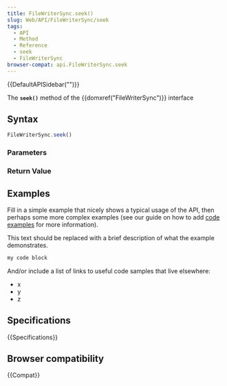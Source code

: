 ```yaml
---
title: FileWriterSync.seek()
slug: Web/API/FileWriterSync/seek
tags:
  - API
  - Method
  - Reference
  - seek
  - FileWriterSync
browser-compat: api.FileWriterSync.seek
---
```

{{DefaultAPISidebar("")}}

The **`seek()`** method of the {{domxref("FileWriterSync")}} interface 

## Syntax

```js
FileWriterSync.seek()
```

### Parameters



### Return Value



## Examples

Fill in a simple example that nicely shows a typical usage of the API, then perhaps some more complex examples (see our guide on how to add [code examples](/en-US/docs/MDN/Contribute/Structures/Code_examples) for more information).

This text should be replaced with a brief description of what the example demonstrates.

```js
my code block
```

And/or include a list of links to useful code samples that live elsewhere:

*   x
*   y
*   z

## Specifications

{{Specifications}}

## Browser compatibility

{{Compat}}

